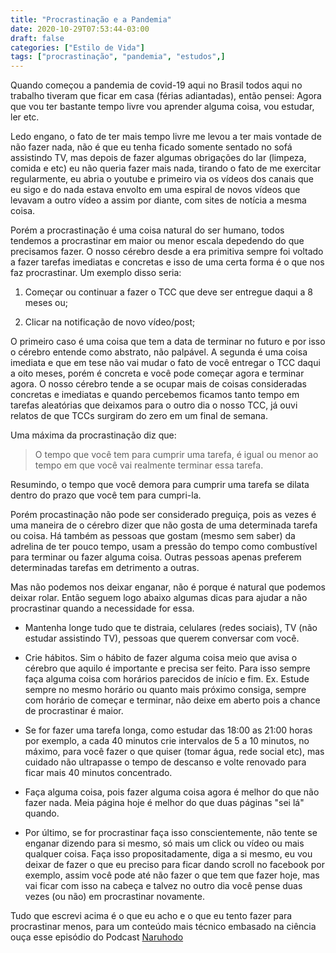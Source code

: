 ```yaml
---
title: "Procrastinação e a Pandemia"
date: 2020-10-29T07:53:44-03:00
draft: false
categories: ["Estilo de Vida"]
tags: ["procrastinação", "pandemia", "estudos",]
---
```


Quando começou a pandemia de covid-19 aqui no Brasil todos aqui no trabalho tiveram que ficar em casa (férias adiantadas), então pensei: Agora que vou ter bastante tempo livre vou aprender alguma coisa, vou estudar, ler etc.

Ledo engano, o fato de ter mais tempo livre me levou a ter mais vontade de não fazer nada, não é que eu tenha ficado somente sentado no sofá assistindo TV, mas depois de fazer algumas obrigações do lar (limpeza, comida e etc) eu não queria fazer mais nada, tirando o fato de me exercitar regularmente, eu abria o youtube e primeiro via os vídeos dos canais que eu sigo e do nada estava envolto em uma espiral de novos vídeos que levavam a outro vídeo a assim por diante, com sites de notícia a mesma coisa.

Porém a procrastinação é uma coisa natural do ser humano, todos tendemos a procrastinar em maior ou menor escala depedendo do que precisamos fazer. O nosso cérebro desde a era primitiva sempre foi voltado a fazer tarefas imediatas e concretas e isso de uma certa forma é o que nos faz procrastinar. Um exemplo disso seria:
1. Começar ou continuar a fazer o TCC que deve ser entregue daqui a 8 meses ou;
   
2. Clicar na notificação de novo vídeo/post;

O primeiro caso é uma coisa que tem a data de terminar no futuro e por isso o cérebro entende como abstrato, não palpável. A segunda é uma coisa imediata e que em tese não vai mudar o fato de você entregar o TCC daqui a oito meses, porém é concreta e você pode começar agora e terminar agora. O nosso cérebro tende a se ocupar mais de coisas consideradas concretas e imediatas e quando percebemos ficamos tanto tempo em tarefas aleatórias que deixamos para o outro dia o nosso TCC, já ouvi relatos de que TCCs surgiram do zero em um final de semana.

Uma máxima da procrastinação diz que:

>O tempo que você tem para cumprir uma tarefa, é igual ou menor ao tempo em que você vai realmente terminar essa tarefa.

Resumindo, o tempo que você demora para cumprir uma tarefa se dilata dentro do prazo que você tem para cumpri-la.

Porém procastinação não pode ser considerado preguiça, pois as vezes é uma maneira de o cérebro dizer que não gosta de uma determinada tarefa ou coisa. Há também as pessoas que gostam (mesmo sem saber) da adrelina de ter pouco tempo, usam a pressão do tempo como combustível para terminar ou fazer alguma coisa. Outras pessoas apenas preferem determinadas tarefas em detrimento a outras.

Mas não podemos nos deixar enganar, não é porque é natural que podemos deixar rolar. Então seguem logo abaixo algumas dicas para ajudar a não procrastinar quando a necessidade for essa.

- Mantenha longe tudo que te distraia, celulares (redes sociais), TV (não estudar assistindo TV), pessoas que querem conversar com você.

- Crie hábitos. Sim o hábito de fazer alguma coisa meio que avisa o cérebro que aquilo é importante e precisa ser feito. Para isso sempre faça alguma coisa com horários parecidos de início e fim. Ex. Estude sempre no mesmo horário ou quanto mais próximo consiga, sempre com horário de começar e terminar, não deixe em aberto pois a chance de procrastinar é maior.
  
- Se for fazer uma tarefa longa, como estudar das 18:00 as 21:00 horas por exemplo, a cada 40 minutos crie intervalos de 5 a 10 minutos, no máximo, para você fazer o que quiser (tomar água, rede social etc), mas cuidado não ultrapasse o tempo de descanso e volte renovado para ficar mais 40 minutos concentrado.

- Faça alguma coisa, pois fazer alguma coisa agora é melhor do que não fazer nada. Meia página hoje é melhor do que duas páginas "sei lá" quando. 

- Por último, se for procrastinar faça isso conscientemente, não tente se enganar dizendo para si mesmo, só mais um click ou vídeo ou mais qualquer coisa. Faça isso propositadamente, diga a si mesmo, eu vou deixar de fazer o que eu preciso para ficar dando scroll no facebook por exemplo, assim você pode até não fazer o que tem que fazer hoje, mas vai ficar com isso na cabeça e talvez no outro dia você pense duas vezes (ou não) em procrastinar novamente.


Tudo que escrevi acima é o que eu acho e o que eu tento fazer para procrastinar menos, para um conteúdo mais técnico embasado na ciência ouça esse episódio do Podcast [Naruhodo](https://open.spotify.com/episode/5igdyvdOn3z5BLehu31BwY?si=h64DHo0iRFqsMYExEbWH4w)


